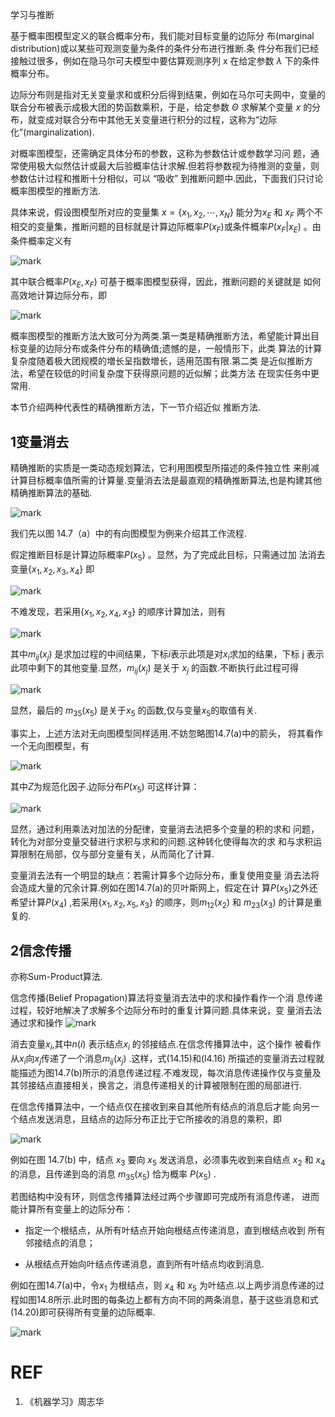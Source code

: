学习与推断



基于概率图模型定义的联合概率分布，我们能对目标变量的边际分 布(marginal distribution)或以某些可观测变量为条件的条件分布进行推断.条 件分布我们已经接触过很多，例如在隐马尔可夫模型中要估算观测序列 x 在给定参数 $\lambda$ 下的条件概率分布。

边际分布则是指对无关变量求和或积分后得到结果，例如在马尔可夫网中，变量的联合分布被表示成极大团的势函数乘积，于是，给定参数 $\Theta$ 求解某个变量 $x$ 的分布，就变成对联合分布中其他无关变量进行积分的过程，这称为“边际化”(marginalization).


对概率图模型，还需确定具体分布的参数，这称为参数估计或参数学习问 题，通常使用极大似然估计或最大后验概率估计求解.但若将参数视为待推测的变量，则参数估计过程和推断十分相似，可以 “吸收” 到推断问题中.因此，下面我们只讨论概率图模型的推断方法.

具体来说，假设图模型所对应的变量集 $x=\{x_1,x_2,\cdots,x_N\}$ 能分为$x_E$ 和 $x_F$ 两个不相交的变量集，推断问题的目标就是计算边际概率$P(x_F)$或条件概率$P(x_F|x_E)$ 。由条件概率定义有

![mark](http://pacdb2bfr.bkt.clouddn.com/blog/image/180701/eD7D0BhFE0.png?imageslim)


其中联合概率$P(x_E,x_F)$ 可基于概率图模型获得，因此，推断问题的关键就是 如何高效地计算边际分布，即

![mark](http://pacdb2bfr.bkt.clouddn.com/blog/image/180701/JBm53lHmfH.png?imageslim)

概率图模型的推断方法大致可分为两类.第一类是精确推断方法，希望能计算出目标变量的边际分布或条件分布的精确值;遗憾的是，一般情形下，此类 算法的计算复杂度随着极大团规模的増长呈指数増长，适用范围有限.第二类 是近似推断方法，希望在较低的时间复杂度下获得原问题的近似解；此类方法 在现实任务中更常用.

本节介绍两种代表性的精确推断方法，下一节介绍近似 推断方法.

## 1变量消去

精确推断的实质是一类动态规划算法，它利用图模型所描述的条件独立性 来削减计算目标概率值所需的计算量.变量消去法是最直观的精确推断算法,也是构建其他精确推断算法的基础.

![mark](http://pacdb2bfr.bkt.clouddn.com/blog/image/180701/KcCGK66gIc.png?imageslim)

我们先以图 14.7（a）中的有向图模型为例来介绍其工作流程.

假定推断目标是计算边际概率$P(x_5)$ 。显然，为了完成此目标，只需通过加 法消去变量$\{x_1,x_2,x_3,x_4\}$ 即

![mark](http://pacdb2bfr.bkt.clouddn.com/blog/image/180701/3GG1lcd3DH.png?imageslim)

不难发现，若采用$\{x_1,x_2,x_4,x_3\}$ 的顺序计算加法，则有

![mark](http://pacdb2bfr.bkt.clouddn.com/blog/image/180701/ag8l0ghdFD.png?imageslim)

其中$m_{ij}(x_j)$ 是求加过程的中间结果，下标$i$表示此项是对$x_i$求加的结果，下标 j 表示此项中剩下的其他变量.显然，$m_{ij}(x_j)$ 是关于 $x_j$ 的函数.不断执行此过程可得

![mark](http://pacdb2bfr.bkt.clouddn.com/blog/image/180701/i5EIHaL68B.png?imageslim)


显然，最后的 $m_{35}(x_5)$ 是关于$x_5$ 的函数,仅与变量$x_5$的取值有关.

事实上，上述方法对无向图模型同样适用.不妨忽略图14.7(a)中的箭头，
将其看作一个无向图模型，有

![mark](http://pacdb2bfr.bkt.clouddn.com/blog/image/180701/GA6clggC8H.png?imageslim)

其中$Z$为规范化因子.边际分布$P(x_5)$ 可这样计算：

![mark](http://pacdb2bfr.bkt.clouddn.com/blog/image/180701/e363kcGLa5.png?imageslim)

显然，通过利用乘法对加法的分配律，变量消去法把多个变量的积的求和 问题，转化为对部分变量交替进行求积与求和的问题.这种转化使得每次的求 和与求积运算限制在局部，仅与部分变量有关，从而简化了计算.

变量消去法有一个明显的缺点：若需计算多个边际分布，重复使用变量 消去法将会造成大量的冗余计算.例如在图14.7(a)的贝叶斯网上，假定在计 算$P(x_5)$之外还希望计算$P(x_4)$ ,若采用$\{x_1,x_2,x_5,x_3\}$ 的顺序，则$m_{12}(x_2)$ 和 $m_{23}(x_3)$ 的计算是重复的.

## 2信念传播
亦称Sum-Product算法.


信念传播(Belief Propagation)算法将变量消去法中的求和操作看作一个消 息传递过程，较好地解决了求解多个边际分布时的重复计算问题.具体来说，变 量消去法通过求和操作
![mark](http://pacdb2bfr.bkt.clouddn.com/blog/image/180701/D0K8K5F9g4.png?imageslim)

消去变量$x_i$,其中$n(i)$ 表示结点$x_i$ 的邻接结点.在信念传播算法中，这个操作 被看作从$x_i$向$x_j$传递了一个消息$m_{ij}(x_j)$ .这样，式(14.15)和(l4.16) 所描述的变量消去过程就能描述为图14.7(b)所示的消息传递过程.不难发现，每次消息传递操作仅与变量及其邻接结点直接相关，换言之，消息传递相关的计算被限制在图的局部进行.



在信念传播算法中，一个结点仅在接收到来自其他所有结点的消息后才能 向另一个结点发送消息，且结点的边际分布正比于它所接收的消息的乘积，即

![mark](http://pacdb2bfr.bkt.clouddn.com/blog/image/180701/bhiF7KHCgD.png?imageslim)

例如在图 14.7(b) 中，结点 $x_3$ 要向 $x_5$ 发送消息，必须事先收到来自结点 $x_2$ 和 $x_4$ 的消息，且传递到岛的消息 $m_{35}(x_5)$ 恰为概率 $P(x_5)$ .

若图结构中没有环，则信念传播算法经过两个步骤即可完成所有消息传递， 进而能计算所有变量上的边际分布：

- 指定一个根结点，从所有叶结点开始向根结点传递消息，直到根结点收到 所有邻接结点的消息；

- 从根结点开始向叶结点传递消息，直到所有叶结点均收到消息.

例如在图14.7(a)中，令$x_1$ 为根结点，则 $x_4$ 和 $x_5$ 为叶结点.以上两步消息传递的过程如图14.8所示.此时图的每条边上都有方向不同的两条消息，基于这些消息和式(14.20)即可获得所有变量的边际概率.


![mark](http://pacdb2bfr.bkt.clouddn.com/blog/image/180701/gh8blEafL5.png?imageslim)




# REF
1. 《机器学习》周志华
